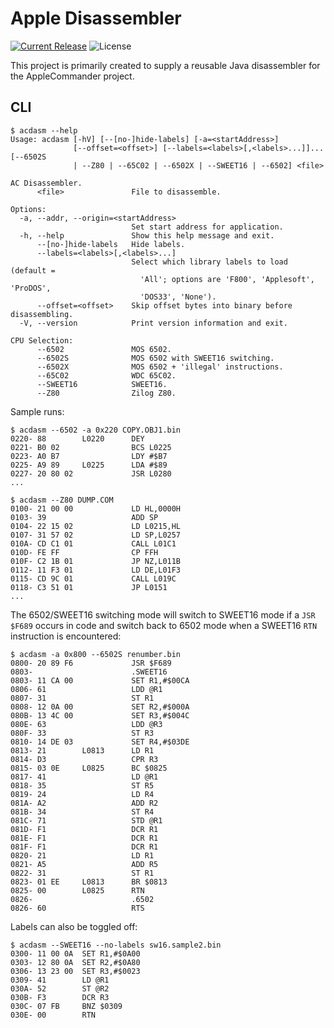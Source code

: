 # Apple Disassembler

[![Current Release](https://img.shields.io/github/release/AppleCommander/acdasm.svg)](https://github.com/AppleCommander/acdasm/releases)
![License](https://img.shields.io/github/license/AppleCommander/acdasm) 

This project is primarily created to supply a reusable Java disassembler for the AppleCommander project.

## CLI

```
$ acdasm --help
Usage: acdasm [-hV] [--[no-]hide-labels] [-a=<startAddress>]
              [--offset=<offset>] [--labels=<labels>[,<labels>...]]... [--6502S
              | --Z80 | --65C02 | --6502X | --SWEET16 | --6502] <file>

AC Disassembler.
      <file>               File to disassemble.

Options:
  -a, --addr, --origin=<startAddress>
                           Set start address for application.
  -h, --help               Show this help message and exit.
      --[no-]hide-labels   Hide labels.
      --labels=<labels>[,<labels>...]
                           Select which library labels to load (default =
                             'All'; options are 'F800', 'Applesoft', 'ProDOS',
                             'DOS33', 'None').
      --offset=<offset>    Skip offset bytes into binary before disassembling.
  -V, --version            Print version information and exit.

CPU Selection:
      --6502               MOS 6502.
      --6502S              MOS 6502 with SWEET16 switching.
      --6502X              MOS 6502 + 'illegal' instructions.
      --65C02              WDC 65C02.
      --SWEET16            SWEET16.
      --Z80                Zilog Z80.
```

Sample runs:

```
$ acdasm --6502 -a 0x220 COPY.OBJ1.bin         
0220- 88        L0220      DEY
0221- B0 02                BCS L0225
0223- A0 B7                LDY #$B7
0225- A9 89     L0225      LDA #$89
0227- 20 80 02             JSR L0280
...
```

```
$ acdasm --Z80 DUMP.COM
0100- 21 00 00             LD HL,0000H
0103- 39                   ADD SP
0104- 22 15 02             LD L0215,HL
0107- 31 57 02             LD SP,L0257
010A- CD C1 01             CALL L01C1
010D- FE FF                CP FFH
010F- C2 1B 01             JP NZ,L011B
0112- 11 F3 01             LD DE,L01F3
0115- CD 9C 01             CALL L019C
0118- C3 51 01             JP L0151
...
```

The 6502/SWEET16 switching mode will switch to SWEET16 mode if a `JSR $F689` occurs in code and switch back to 6502 mode when a SWEET16 `RTN` instruction is encountered:

```
$ acdasm -a 0x800 --6502S renumber.bin
0800- 20 89 F6             JSR $F689
0803-                      .SWEET16
0803- 11 CA 00             SET R1,#$00CA
0806- 61                   LDD @R1
0807- 31                   ST R1
0808- 12 0A 00             SET R2,#$000A
080B- 13 4C 00             SET R3,#$004C
080E- 63                   LDD @R3
080F- 33                   ST R3
0810- 14 DE 03             SET R4,#$03DE
0813- 21        L0813      LD R1
0814- D3                   CPR R3
0815- 03 0E     L0825      BC $0825
0817- 41                   LD @R1
0818- 35                   ST R5
0819- 24                   LD R4
081A- A2                   ADD R2
081B- 34                   ST R4
081C- 71                   STD @R1
081D- F1                   DCR R1
081E- F1                   DCR R1
081F- F1                   DCR R1
0820- 21                   LD R1
0821- A5                   ADD R5
0822- 31                   ST R1
0823- 01 EE     L0813      BR $0813
0825- 00        L0825      RTN
0826-                      .6502
0826- 60                   RTS
```

Labels can also be toggled off:

```
$ acdasm --SWEET16 --no-labels sw16.sample2.bin
0300- 11 00 0A  SET R1,#$0A00
0303- 12 80 0A  SET R2,#$0A80
0306- 13 23 00  SET R3,#$0023
0309- 41        LD @R1
030A- 52        ST @R2
030B- F3        DCR R3
030C- 07 FB     BNZ $0309
030E- 00        RTN
```
